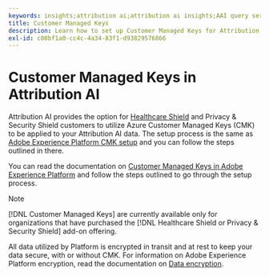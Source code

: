 ```yaml
---
keywords: insights;attribution ai;attribution ai insights;AAI query service;attribution queries;attribution scores; customer managed keys in AAI
title: Customer Managed Keys
description: Learn how to set up Customer Managed Keys for Attribution AI.
exl-id: c00bf1a0-cc4c-4a34-83f1-d93829576866
---
```

# Customer Managed Keys in Attribution AI

Attribution AI provides the option for [Healthcare Shield](https://www.adobe.com/trust/compliance/hipaa-ready.html) and Privacy & Security Shield customers to utilize Azure Customer Managed Keys (CMK) to be applied to your Attribution AI data. The setup process is the same as [Adobe Experience Platform CMK setup](../../../landing/governance-privacy-security/customer-managed-keys/overview.md) and you can follow the steps outlined in there.

You can read the documentation on [Customer Managed Keys in Adobe Experience Platform](../../../landing/governance-privacy-security/encryption.md) and follow the steps outlined to go through the setup process.

>[!NOTE]
>
>[!DNL Customer Managed Keys] are currently available only for organizations that have purchased the [!DNL Healthcare Shield or Privacy & Security Shield] add-on offering.

All data utilized by Platform is encrypted in transit and at rest to keep your data secure, with or without CMK. For information on Adobe Experience Platform encryption, read the documentation on [Data encryption](../../../landing/governance-privacy-security/encryption.md).
